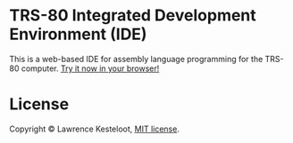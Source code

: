 # TRS-80 Integrated Development Environment (IDE)

This is a web-based IDE for assembly language programming for the
TRS-80 computer.
<a href="https://www.my-trs-80.com/ide/">Try it now in your browser!</a>

# License

Copyright &copy; Lawrence Kesteloot, [MIT license](LICENSE).
